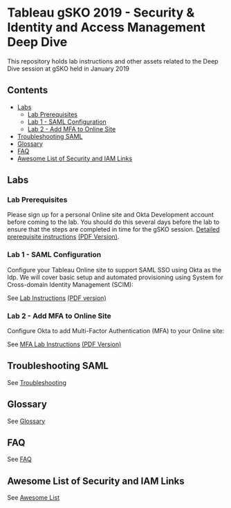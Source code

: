 # Tableau gSKO 2019 - Security & Identity and Access Management Deep Dive

This repository holds lab instructions and other assets related to the Deep Dive session at gSKO held in January 2019

## Contents <!-- omit in toc -->

- [Labs](#labs)
  - [Lab Prerequisites](#lab-prerequisites)
  - [Lab 1 - SAML Configuration](#lab-1---saml-configuration)
  - [Lab 2 - Add MFA to Online Site](#lab-2---add-mfa-to-online-site)
- [Troubleshooting SAML](#troubleshooting-saml)
- [Glossary](#glossary)
- [FAQ](#faq)
- [Awesome List of Security and IAM Links](#awesome-list-of-security-and-iam-links)
  
## Labs

### Lab Prerequisites

Please sign up for a personal Online site and Okta Development account before coming to the lab. You should do this several days before the lab to ensure that the steps are completed in time for the gSKO session. [Detailed prerequisite instructions](saml-lab/saml-prereqs.md) [(PDF Version)](saml-lab/saml-prereqs).

### Lab 1 - SAML Configuration

Configure your Tableau Online site to support SAML SSO using Okta as the Idp. We will cover basic setup and automated provisioning using System for Cross-domain Identity Management (SCIM):

See [Lab Instructions](saml-lab/saml-lab.md) [(PDF version)](saml-lab/saml-lab.pdf)

### Lab 2 - Add MFA to Online Site

Configure Okta to add Multi-Factor Authentication (MFA) to your Online site:

See [MFA Lab Instructions](saml-lab/saml-lab-mfa.md) [(PDF Version)](saml-lab/saml-lab-mfa.pdf)

## Troubleshooting SAML

See [Troubleshooting](troubleshooting/troubleshooting.md)

## Glossary

See [Glossary](glossary/glossary.md)

## FAQ

See [FAQ](faq/faq.md)

## Awesome List of Security and IAM Links

See [Awesome List](awesome/awesome.md)